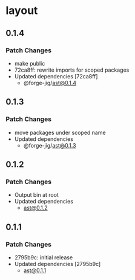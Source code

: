 # layout

## 0.1.4

### Patch Changes

- make public
- 72ca8ff: rewrite imports for scoped packages
- Updated dependencies [72ca8ff]
  - @forge-jig/ast@0.1.4

## 0.1.3

### Patch Changes

- move packages under scoped name
- Updated dependencies
  - @forge-jig/ast@0.1.3

## 0.1.2

### Patch Changes

- Output bin at root
- Updated dependencies
  - ast@0.1.2

## 0.1.1

### Patch Changes

- 2795b9c: initial release
- Updated dependencies [2795b9c]
  - ast@0.1.1
